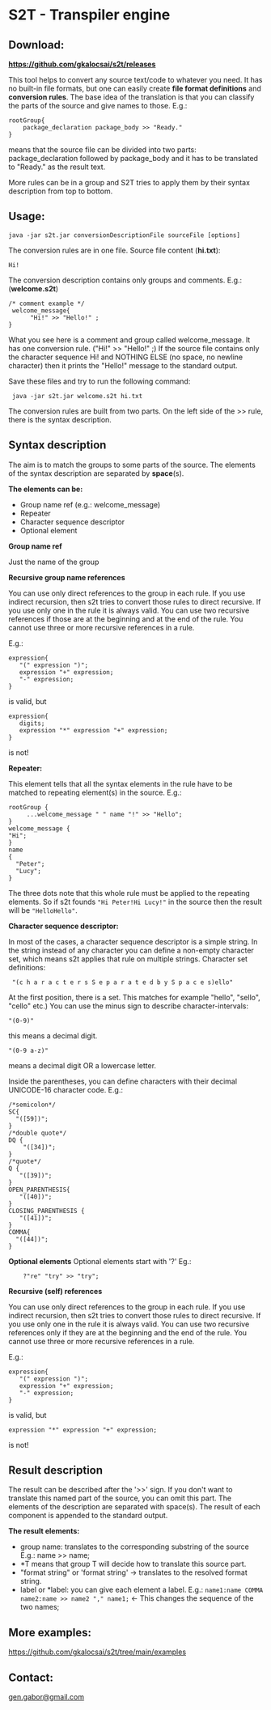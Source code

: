 

# S2T - Transpiler engine

## Download: 
**https://github.com/gkalocsai/s2t/releases**

This tool helps to convert any source text/code to whatever you need. 
It has no built-in file formats, but one can easily create **file format definitions** and **conversion rules**.
The base idea of the translation is that you can classify the parts of the source and give names to those. E.g.:

    rootGroup{
        package_declaration package_body >> "Ready."
    }
means that the source file can be divided into two parts: package_declaration followed by package_body and it has to be translated to "Ready." as the result text.

More rules can be in a group and S2T tries to apply them by their syntax description from top to bottom.

## Usage:

    java -jar s2t.jar conversionDescriptionFile sourceFile [options] 

The conversion rules are in one file.
Source file content (**hi.txt**):

    Hi!
	
The conversion description contains only groups and comments. E.g.: (**welcome.s2t**) 

    /* comment example */
     welcome_message{
	      "Hi!" >> "Hello!" ;
	}
What you see here is a comment and group called welcome_message.
It has one conversion rule. ("Hi!" >> "Hello!" ;)  If the source file contains only the character sequence Hi! and NOTHING ELSE  (no space, no newline character) then it prints the "Hello!" message to the standard output.

Save these files and try to run the following command:

     java -jar s2t.jar welcome.s2t hi.txt

The conversion rules are built from two parts. On the left side of the >> rule, there is the syntax description. 

## Syntax description

The aim is to match the groups to some parts of the source. 
 The elements of the syntax description are separated by **space**(s).

**The elements can be:**
 - Group name ref  (e.g.: welcome_message) 
 - Repeater
 - Character sequence descriptor 
 - Optional element

**Group name ref**

Just the name of the group

**Recursive group name references**

You can use only direct references to the group in each rule. If you use indirect recursion, then s2t tries to convert those rules to direct recursive. 
If you use only one in the rule it is always valid.
You can use two recursive references if those are at the beginning and at the end of the rule.
You cannot use three or more recursive references in a rule.

E.g.:

    expression{
       "(" expression ")";
       expression "+" expression;
       "-" expression;
    }

is valid, but 

    expression{
       digits;       
       expression "*" expression "+" expression;
    }
is not!

**Repeater:**

This element tells that all the syntax elements in the rule have to be matched to repeating element(s) in the source. E.g.:

    rootGroup {
         ...welcome_message " " name "!" >> "Hello";
    }
    welcome_message {
    "Hi";
    }
    name
    { 
      "Peter";
      "Lucy";
    }  
The three dots note that this whole rule must be applied to the repeating elements. 
So if s2t founds `"Hi Peter!Hi Lucy!"` in the source then the result will be `"HelloHello"`.


**Character sequence descriptor:** 

In most of the cases, a character sequence descriptor is a simple string. 
In the string instead of any character you can define a non-empty character set, which means s2t applies that rule on multiple strings. 
Character set definitions:

     "(c h a r a c t e r s S e p a r a t e d b y S p a c e s)ello" 

At the first position, there is a set. This matches for example "hello", "sello", "cello" etc.)
You can use the minus sign to describe character-intervals:

    "(0-9)"

this means a decimal digit. 

    "(0-9 a-z)"

means a decimal digit OR a lowercase letter.
   
Inside the parentheses, you can define characters with their decimal UNICODE-16 character code. E.g.:

    /*semicolon*/
    SC{
      "([59])";
    }
    /*double quote*/
    DQ {
        "([34])";
    }
    /*quote*/
    Q {
       "([39])";
    }
    OPEN_PARENTHESIS{
       "([40])";
    }
    CLOSING_PARENTHESIS {
       "([41])";
    }
    COMMA{
      "([44])";
    }

**Optional elements**
  Optional elements start with '?' Eg.:
  
        ?"re" "try" >> "try"; 

**Recursive (self) references**

You can use only direct references to the group in each rule. If you use indirect recursion, then s2t tries to convert those rules to direct recursive. 
If you use only one in the rule it is always valid.
You can use two recursive references only if they are at the beginning and the end of the rule.
You cannot use three or more recursive references in a rule.

E.g.:

    expression{
       "(" expression ")";
       expression "+" expression;
       "-" expression;
    }

is valid, but 

    expression "*" expression "+" expression;

    
is not!

## Result description

The result can be described after the '>>' sign. If you don't want to translate this named part of the source, you can omit this part.
The elements of the description are separated with space(s). The result of each component is appended to the standard output.


**The result elements:**

 - group name: translates to the corresponding substring of the source E.g.: name >> name;
 - *T means that group T will decide how to translate this source part.
 - "format string" or 'format string' -> translates to the resolved format string.
 -  label or *label: you can give each element a label. E.g.: `name1:name COMMA name2:name >> name2 "," name1;`   <- This changes the sequence of the two names;


## More examples:
https://github.com/gkalocsai/s2t/tree/main/examples

## Contact: 
gen.gabor@gmail.com

 
